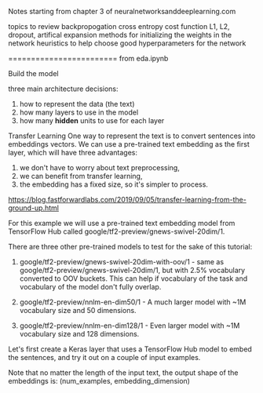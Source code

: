 Notes starting from chapter 3 of neuralnetworksanddeeplearning.com

topics to review
backpropogation
cross entropy cost function
L1, L2, dropout, artifical expansion
methods for initializing the weights in the network
heuristics to help choose good hyperparameters for the network



========================
from eda.ipynb

Build the model

three main architecture decisions:
1) how to represent the data (the text)
2) how many layers to use in the model 
3) how many **hidden** units to use for each layer 

Transfer Learning 
One way to represent the text is to convert sentences into embeddings vectors. We can use a pre-trained text embedding as the first layer, which will have three advantages:

1) we don't have to worry about text preprocessing,
2) we can benefit from transfer learning,
3) the embedding has a fixed size, so it's simpler to process.

https://blog.fastforwardlabs.com/2019/09/05/transfer-learning-from-the-ground-up.html


For this example we will use a pre-trained text embedding model from TensorFlow Hub called google/tf2-preview/gnews-swivel-20dim/1.

There are three other pre-trained models to test for the sake of this tutorial:

1) google/tf2-preview/gnews-swivel-20dim-with-oov/1 - same as google/tf2-preview/gnews-swivel-20dim/1, but with 2.5% vocabulary converted to OOV buckets. This can help if vocabulary of the task and vocabulary of the model don't fully overlap.

2) google/tf2-preview/nnlm-en-dim50/1 - A much larger model with ~1M vocabulary size and 50 dimensions.

3) google/tf2-preview/nnlm-en-dim128/1 - Even larger model with ~1M vocabulary size and 128 dimensions.

Let's first create a Keras layer that uses a TensorFlow Hub model to embed the sentences, and try it out on a couple of input examples. 

Note that no matter the length of the input text, the output shape of the embeddings is: (num_examples, embedding_dimension)


